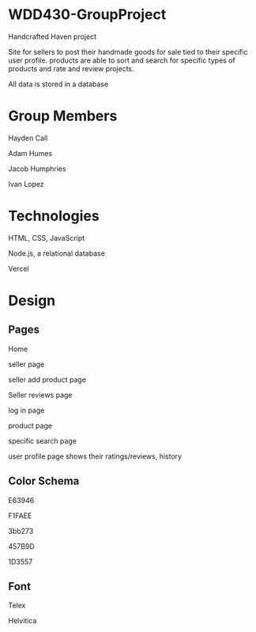 # WDD430-GroupProject

Handcrafted Haven project

Site for sellers to post their handmade goods for sale tied to their specific user profile. products are able to sort and search for specific types of products and rate and review projects.

All data is stored in a database

# Group Members
Hayden Call

Adam Humes

Jacob Humphries

Ivan Lopez

# Technologies

HTML, CSS, JavaScript

Node.js, a relational database

Vercel

# Design

## Pages

Home

seller page

seller add product page

Seller reviews page

log in page

product page

specific search page

user profile page shows their ratings/reviews, history

## Color Schema 

E63946

F1FAEE

3bb273

457B9D

1D3557

## Font

Telex

<style>
@import url('https://fonts.googleapis.com/css2?family=Telex&display=swap');
</style>

Helvitica




